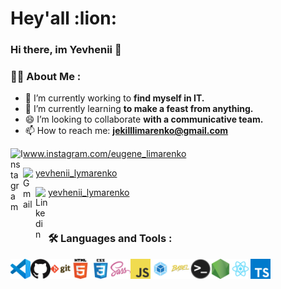 <h1> Hey'all :lion:</h1>

### Hi there, im Yevhenii 👋

<!-- <div id="header" align="left">
  <img src="https://media.giphy.com/media/M9gbBd9nbDrOTu1Mqx/giphy.gif" width="100"/>
</div> -->

### :man_technologist: About Me :

- 🔭 I’m currently working to **find myself in IT.**
- 🌱 I’m currently learning **to make a feast from anything.**
- 😄 I’m looking to collaborate **with a communicative team.**
- 📫 How to reach me: **jekilllimarenko@gmail.com**

 <img align="left" alt="Instagram" width="20px" 
src="https://upload.wikimedia.org/wikipedia/commons/thumb/a/a5/Instagram_icon.png/2048px-Instagram_icon.png" /> 
<a href="https://www.instagram.com/eugene_limarenko" target="_blank">www.instagram.com/eugene_limarenko</a>
 
 
 <img align="left" alt="Gmail" width="20px" 
src="https://seeklogo.com/images/G/gmail-icon-logo-9ADB17D3F3-seeklogo.com.png" /> 
<a href="https://jekilllimarenko@gmail.com" target="_blank">yevhenii_lymarenko</a>
 
  <img align="left" alt="Linkedin" width="20px" 
src="https://cdn-icons-png.flaticon.com/512/145/145807.png" /> 
<a href="https://https://www.linkedin.com/in/lymarenko/" target="_blank">yevhenii_lymarenko</a>
 
 
<img src="https://komarev.com/ghpvc/?username=yevheniili&style=flat-square&color=blueviolet" alt=""/>


### :hammer_and_wrench: Languages and Tools :
<img align="left" alt="Visual Studio Code" width="32px" src="https://raw.githubusercontent.com/github/explore/80688e429a7d4ef2fca1e82350fe8e3517d3494d/topics/visual-studio-code/visual-studio-code.png" />
<img align="left" alt="GitHub" width="32px" src="https://raw.githubusercontent.com/github/explore/78df643247d429f6cc873026c0622819ad797942/topics/github/github.png" />
<img align="left" alt="Git" width="32px" src="https://raw.githubusercontent.com/github/explore/80688e429a7d4ef2fca1e82350fe8e3517d3494d/topics/git/git.png" />
<img align="left" alt="HTML5" width="32px" src="https://raw.githubusercontent.com/github/explore/80688e429a7d4ef2fca1e82350fe8e3517d3494d/topics/html/html.png" />
<img align="left" alt="CSS3" width="32px" src="https://raw.githubusercontent.com/github/explore/80688e429a7d4ef2fca1e82350fe8e3517d3494d/topics/css/css.png" />
<img align="left" alt="Sass" width="32px" src="https://raw.githubusercontent.com/github/explore/80688e429a7d4ef2fca1e82350fe8e3517d3494d/topics/sass/sass.png" />
<img align="left" alt="JavaScript" width="32px" src="https://raw.githubusercontent.com/github/explore/80688e429a7d4ef2fca1e82350fe8e3517d3494d/topics/javascript/javascript.png" />
<img align="left" alt="MySQL" width="32px" src="https://raw.githubusercontent.com/github/explore/80688e429a7d4ef2fca1e82350fe8e3517d3494d/topics/webpack/webpack.png" />
<img align="left" alt="MySQL" width="32px" src="https://raw.githubusercontent.com/github/explore/80688e429a7d4ef2fca1e82350fe8e3517d3494d/topics/babel/babel.png" />
<img align="left" alt="Terminal" width="32px" src="https://raw.githubusercontent.com/github/explore/80688e429a7d4ef2fca1e82350fe8e3517d3494d/topics/terminal/terminal.png" />
<img align="left" alt="Node.js" width="32px" src="https://raw.githubusercontent.com/github/explore/80688e429a7d4ef2fca1e82350fe8e3517d3494d/topics/nodejs/nodejs.png" />
<img align="left" alt="React" width="32px" src="https://raw.githubusercontent.com/github/explore/80688e429a7d4ef2fca1e82350fe8e3517d3494d/topics/react/react.png" />
<img align="left" alt="JavaScript" width="32px" src="https://raw.githubusercontent.com/github/explore/80688e429a7d4ef2fca1e82350fe8e3517d3494d/topics/typescript/typescript.png" />



